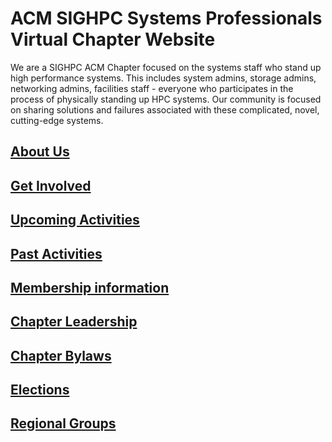 # ACM SIGHPC Systems Professionals Virtual Chapter Website

We are a SIGHPC ACM Chapter focused on the systems staff who stand up high performance systems. This includes system admins, storage admins, networking admins, 
facilities staff - everyone who participates in the process of physically standing up HPC systems. Our community is focused on sharing solutions and failures associated with these complicated, novel, cutting-edge systems.

## [About Us](AboutUs.md)

## [Get Involved](GetInvolved.md)

## [Upcoming Activities](UpcomingActivities.md)

## [Past Activities](PastActivities.md)

## [Membership information](Membership.md)

## [Chapter Leadership](SIGHPCSystemsOfficers.md)

## [Chapter Bylaws](https://github.com/SIGHPC-SYSPROS/OrganizationalDocs/blob/master/SIGHPCSystemsBylaws.md)

## [Elections](Elections.md)

## [Regional Groups](Regional.md)

